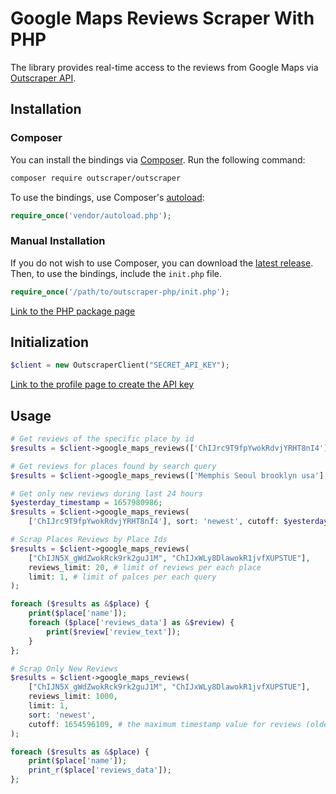 # Google Maps Reviews Scraper With PHP

The library provides real-time access to the reviews from Google Maps via [Outscraper API](https://app.outscraper.com/api-docs#tag/Google-Reviews).

## Installation

### Composer

You can install the bindings via [Composer](http://getcomposer.org/). Run the following command:

```bash
composer require outscraper/outscraper
```

To use the bindings, use Composer's [autoload](https://getcomposer.org/doc/01-basic-usage.md#autoloading):

```php
require_once('vendor/autoload.php');
```

### Manual Installation

If you do not wish to use Composer, you can download the [latest release](https://github.com/outscraper/outscraper-php/releases). Then, to use the bindings, include the `init.php` file.

```php
require_once('/path/to/outscraper-php/init.php');
```
[Link to the PHP package page](https://packagist.org/packages/outscraper/outscraper)

## Initialization
```php
$client = new OutscraperClient("SECRET_API_KEY");
```
[Link to the profile page to create the API key](https://app.outscraper.com/profile)

## Usage

```php
# Get reviews of the specific place by id
$results = $client->google_maps_reviews(['ChIJrc9T9fpYwokRdvjYRHT8nI4'], reviews_limit: 20, language: 'en');

# Get reviews for places found by search query
$results = $client->google_maps_reviews(['Memphis Seoul brooklyn usa'], reviews_limit: 20, limit: 500, language: 'en');

# Get only new reviews during last 24 hours
$yesterday_timestamp = 1657980986;
$results = $client->google_maps_reviews(
    ['ChIJrc9T9fpYwokRdvjYRHT8nI4'], sort: 'newest', cutoff: $yesterday_timestamp, reviews_limit: 100, language: 'en');

# Scrap Places Reviews by Place Ids
$results = $client->google_maps_reviews(
    ["ChIJN5X_gWdZwokRck9rk2guJ1M", "ChIJxWLy8DlawokR1jvfXUPSTUE"],
    reviews_limit: 20, # limit of reviews per each place
    limit: 1, # limit of palces per each query
);

foreach ($results as &$place) {
    print($place['name']);
    foreach ($place['reviews_data'] as &$review) {
        print($review['review_text']);
    }
};

# Scrap Only New Reviews
$results = $client->google_maps_reviews(
    ["ChIJN5X_gWdZwokRck9rk2guJ1M", "ChIJxWLy8DlawokR1jvfXUPSTUE"],
    reviews_limit: 1000,
    limit: 1,
    sort: 'newest',
    cutoff: 1654596109, # the maximum timestamp value for reviews (oldest review you want to extract). Can be used to scrape only the new reviews since your latest update
);

foreach ($results as &$place) {
    print($place['name']);
    print_r($place['reviews_data']);
};
```
